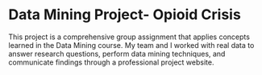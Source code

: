 # Data Mining Project- Opioid Crisis

This project is a comprehensive group assignment that applies concepts learned in the Data Mining course. My team and I worked with real data to answer research questions, perform data mining techniques, and communicate findings through a professional project website.
